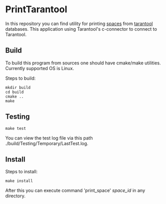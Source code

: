 # PrintTarantool
In this repository you can find utility for printing [spaces](https://www.tarantool.io/en/doc/latest/book/box/data_model/#spaces) from [tarantool](https://www.tarantool.io/en/developers/ "Tarantool") databases. This application using Tarantool's c-connector to connect to Tarantool.

## Build

To build this program from sources one should have cmake/make utilities. Currently supported
OS is Linux.

Steps to build:
```
mkdir build
cd build
cmake ..
make
```

## Testing

```
make test
```
You can view the test log file via this path ./build/Testing/Temporary/LastTest.log.


## Install

Steps to install:
```
make install
```
After this you can execute command 'print_space' *space_id* in any directory.

